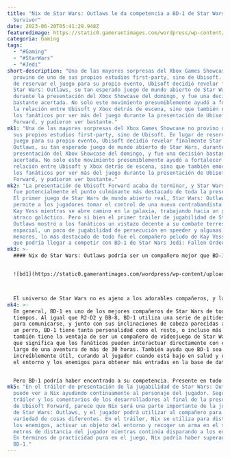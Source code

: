```yaml
---
title: "Nix de Star Wars: Outlaws le da competencia a BD-1 de Star Wars Jedi:
  Survivor"
date: 2023-06-20T05:41:29.948Z
featuredimage: https://static0.gamerantimages.com/wordpress/wp-content/uploads/2023/06/star-wars-outlaws-nix-x-bd-1.jpg?q=50&fit=contain&w=1140&h=&dpr=1.5
categoria: Gaming
tags:
  - "#Gaming"
  - "#StarWars"
  - "#Jedi"
short-description: "Una de las mayores sorpresas del Xbox Games Showcase no
  provino de uno de sus propios estudios first-party, sino de Ubisoft. En lugar
  de reservar el juego para su propio evento, Ubisoft decidió revelar finalmente
  Star Wars: Outlaws, su tan esperado juego de mundo abierto de Star Wars,
  durante la presentación del Xbox Showcase del domingo, y fue una decisión
  bastante acertada. No solo este movimiento presumiblemente ayudó a fortalecer
  la relación entre Ubisoft y Xbox detrás de escena, sino que también emocionó a
  los fanáticos por ver más del juego durante la presentación de Ubisoft
  Forward, y pudieron ver bastante."
mk1: "Una de las mayores sorpresas del Xbox Games Showcase no provino de uno de
  sus propios estudios first-party, sino de Ubisoft. En lugar de reservar el
  juego para su propio evento, Ubisoft decidió revelar finalmente Star Wars:
  Outlaws, su tan esperado juego de mundo abierto de Star Wars, durante la
  presentación del Xbox Showcase del domingo, y fue una decisión bastante
  acertada. No solo este movimiento presumiblemente ayudó a fortalecer la
  relación entre Ubisoft y Xbox detrás de escena, sino que también emocionó a
  los fanáticos por ver más del juego durante la presentación de Ubisoft
  Forward, y pudieron ver bastante."
mk2: "La presentación de Ubisoft Forward acaba de terminar, y Star Wars: Outlaws
  fue potencialmente el punto culminante más destacado de toda la presentación.
  El primer juego de Star Wars de mundo abierto real, Star Wars: Outlaws,
  permite a los jugadores tomar el control de una nueva contrabandista llamada
  Kay Vess mientras se abre camino en la galaxia, trabajando hacia un gran
  atraco galáctico. Pero si bien el primer tráiler de jugabilidad de Star Wars:
  Outlaws mostró a los fanáticos un vistazo decente a su combate terrestre y
  espacial, un poco de jugabilidad de persecución en speeder y algunas mecánicas
  menores, lo más destacado de todo fue el compañero peludo de Kay Vess, Nix,
  que podría llegar a competir con BD-1 de Star Wars Jedi: Fallen Order."
mk3: >-
  #### Nix de Star Wars: Outlaws podría ser un compañero mejor que BD-1


  ![bd1](https://static0.gamerantimages.com/wordpress/wp-content/uploads/2023/06/star-wars-outlaws-1.jpg?q=50&fit=crop&w=1500&dpr=1.5 "bd1")



  El universo de Star Wars no es ajeno a los adorables compañeros, y la mayoría de las veces son de la variedad de droides. R2-D2 fue, por supuesto, el compañero original de Star Wars, emitiendo expletivos desconocidos mientras realiza las tareas de utilidad que nadie más en la tripulación puede hacer y teniendo una personalidad distintiva a pesar de no tener un rostro real. La trilogía secuela continuó esa tendencia con BB-8, y la serie Star Wars Jedi llevó las cosas aún más lejos con BD-1, un compañero de Star Wars que ayuda directamente al fanático.
mk4: >-
  En general, BD-1 es uno de los mejores compañeros de Star Wars de todos los
  tiempos. Al igual que R2-D2 y BB-8, BD-1 utiliza una serie de pitidos y bloops
  para comunicarse, y junto con sus inclinaciones de cabeza parecidas a las de
  un perro, BD-1 tiene tanta personalidad como el resto, o incluso más. BD-1
  también tiene la ventaja de ser un compañero de videojuego de Star Wars, lo
  que significa que los fanáticos pueden interactuar directamente con él a lo
  largo de una aventura de más de 30 horas. También ayuda que BD-1 sea un droide
  increíblemente útil, curando al jugador cuando está bajo en salud y escaneando
  el entorno y los enemigos para obtener más entradas en la base de datos.


  Pero BD-1 podría haber encontrado a su competencia. Presente en todo el primer tráiler y póster de Star Wars: Outlaws, Nix es el nuevo compañero en el universo de Star Wars. Una pequeña y peluda criatura similar a un axolotl, Nix forma parte de la especie Merqaal, aunque no se conoce su planeta natal. Como compañero de una contrabandista, Nix parece haber desarrollado una actitud bastante bulliciosa, aunque está claro que se preocupa profundamente por su compañera. Y eso es exactamente lo que Nix es en Star Wars: Outlaws, el compañero del jugador.
mk5: "En el tráiler de presentación de la jugabilidad de Star Wars: Outlaws, se
  puede ver a Nix ayudando continuamente al personaje del jugador. Según este
  tráiler y los comentarios de los desarrolladores al final de la presentación
  de Ubisoft Forward, parece que Nix será una parte importante de la jugabilidad
  de Star Wars: Outlaws, y el jugador podrá utilizar al compañero para una
  variedad de cosas diferentes. En el tráiler, Nix se utiliza para distraer a
  los enemigos, activar un objeto del entorno y recoger un arma en el suelo a
  metros de distancia del jugador mientras continúa disparando a los enemigos.
  En términos de practicidad pura en el juego, Nix podría haber superado a
  BD-1."
---
```

